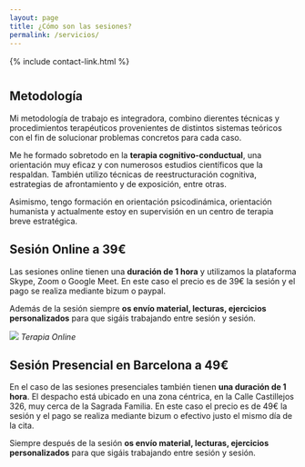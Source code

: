 ```yaml
---
layout: page
title: ¿Cómo son las sesiones? 
permalink: /servicios/
---
```


<div style="margin-top: 16px; margin-bottom: 40px;">
    {% include contact-link.html %}
</div>

## Metodología 

Mi metodología de trabajo es integradora, combino dierentes técnicas y procedimientos terapéuticos provenientes de distintos sistemas teóricos con el fin de solucionar problemas concretos para cada caso. 

Me he formado sobretodo en la **terapia cognitivo-conductual**, una orientación muy eficaz y con numerosos estudios científicos que la respaldan. También utilizo técnicas de reestructuración cognitiva, estrategias de afrontamiento y de exposición, entre otras. 

Asimismo, tengo formación en orientación psicodinámica, orientación humanista y actualmente estoy en supervisión en un centro de terapia breve estratégica. 


## Sesión Online a 39€

Las sesiones online tienen una **duración de 1 hora** y utilizamos la plataforma Skype, Zoom o Google Meet. En este caso el precio es de 39€ la sesión y el pago se realiza mediante bizum o paypal. 

Además de la sesión siempre **os envío material, lecturas, ejercicios personalizados** para que sigáis trabajando entre sesión y sesión.

![]({{site.baseurl}}/images/nurialeonfoto.jpg)
*Terapia Online*

## Sesión Presencial en Barcelona a 49€

 En el caso de las sesiones presenciales también tienen **una duración de 1 hora**. El despacho está ubicado en una zona céntrica, en la Calle Castillejos 326, muy cerca de la Sagrada Familia. En este caso el precio es de 49€ la sesión y el pago se realiza mediante bizum o efectivo justo el mismo día de la cita. 
 
 Siempre después de la sesión **os envío material, lecturas, ejercicios personalizados** para que sigáis trabajando entre sesión y sesión.